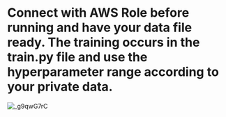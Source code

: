 # Connect with AWS Role before running and have your data file ready. The training occurs in the train.py file and use the hyperparameter range according to your private data.



![_g9qwG7rC](https://github.com/user-attachments/assets/e50a5602-38eb-48e1-8293-8a44b9e48993)
